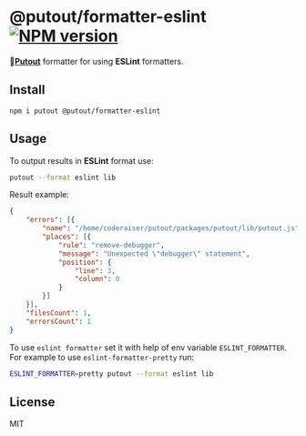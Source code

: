 # @putout/formatter-eslint [![NPM version][NPMIMGURL]][NPMURL]

[NPMIMGURL]: https://img.shields.io/npm/v/@putout/formatter-eslint.svg?style=flat&longCache=true
[NPMURL]: https://npmjs.org/package/@putout/formatter-eslint "npm"

🐊[**Putout**](https://github.com/coderaiser/putout) formatter for using **ESLint** formatters.

## Install

```
npm i putout @putout/formatter-eslint
```

## Usage

To output results in **ESLint** format use:

```sh
putout --format eslint lib
```

Result example:

```json
{
    "errors": [{
        "name": "/home/coderaiser/putout/packages/putout/lib/putout.js",
        "places": [{
            "rule": "remove-debugger",
            "message": "Unexpected \"debugger\" statement",
            "position": {
                "line": 3,
                "column": 0
            }
        }]
    }],
    "filesCount": 1,
    "errorsCount": 1
}
```

To use `eslint formatter` set it with help of env variable `ESLINT_FORMATTER`.
For example to use `eslint-formatter-pretty` run:

```sh
ESLINT_FORMATTER=pretty putout --format eslint lib
```

## License

MIT
